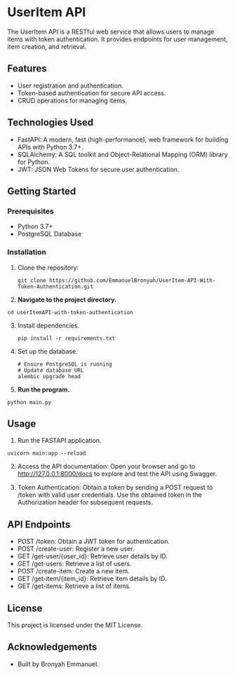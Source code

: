 # UserItem API

The UserItem API is a RESTful web service that allows users to manage items with token authentication. 
It provides endpoints for user management, item creation, and retrieval.

## Features

- User registration and authentication.
- Token-based authentication for secure API access.
- CRUD operations for managing items.

## Technologies Used

- FastAPI: A modern, fast (high-performance), web framework for building APIs with Python 3.7+.
- SQLAlchemy: A SQL toolkit and Object-Relational Mapping (ORM) library for Python.
- JWT: JSON Web Tokens for secure user authentication.

## Getting Started

### Prerequisites

- Python 3.7+
- PostgreSQL Database

### Installation

1. Clone the repository:

   ```shell
   git clone https://github.com/EmmanuelBronyah/UserItem-API-With-Token-Authentication.git
   ```
2. **Navigate to the project directory.**
```shell
cd userItemAPI-with-token-authentication
```
3. Install dependencies.
   ```shell
   pip install -r requirements.txt
   ```
4. Set up the database.
   ```shell
   # Ensure PostgreSQL is running
   # Update database URL
   alembic upgrade head
   ```
5. **Run the program.**
```shell
python main.py
```

## Usage
1. Run the FASTAPI application.
```shell
uvicorn main:app --reload
```
2. Access the API documentation:
Open your browser and go to http://127.0.0.1:8000/docs to explore and test the API using Swagger.

3. Token Authentication:
Obtain a token by sending a POST request to /token with valid user credentials.
Use the obtained token in the Authorization header for subsequent requests.

## API Endpoints
- POST /token: Obtain a JWT token for authentication.
- POST /create-user: Register a new user.
- GET /get-user/{user_id}: Retrieve user details by ID.
- GET /get-users: Retrieve a list of users.
- POST /create-item: Create a new item.
- GET /get-item/{item_id}: Retrieve item details by ID.
- GET /get-items: Retrieve a list of items.

## License
This project is licensed under the MIT License.

## Acknowledgements
- Built by Bronyah Emmanuel.